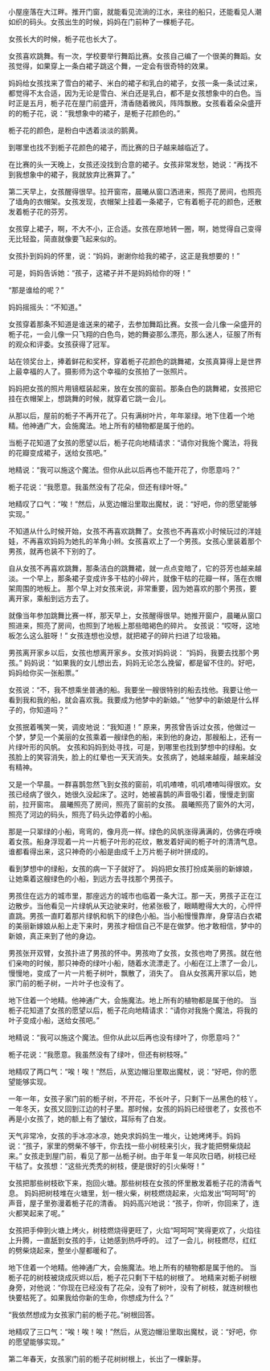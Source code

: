 小屋座落在大江畔。推开门窗，就能看见流淌的江水，来往的船只，还能看见人潮如织的码头。女孩出生的时候，妈妈在门前种了一棵栀子花。

女孩长大的时候，栀子花也长大了。


女孩喜欢跳舞。有一次，学校要举行舞蹈比赛。女孩自己编了一个很美的舞蹈。女孩觉得，如果穿上一条白裙子跳这个舞，一定会有很奇特的效果。


妈妈给女孩找来了雪白的裙子、米白的裙子和乳白的裙子，女孩一条一条试过来，都觉得不太合适，因为无论是雪白、米白还是乳白，都不是女孩想象中的白色。当时正是五月，栀子花在屋门前盛开，清香随着微风，阵阵飘散。女孩看着朵朵盛开的的栀子花，说：“我想象中的裙子，是栀子花颜色的。”

栀子花的颜色，是粉白中透着淡淡的鹅黄。

到哪里也找不到栀子花颜色的裙子，而比赛的日子越来越临近了。

在比赛的头一天晚上，女孩还没找到合意的裙子。女孩非常发愁，她说：“再找不到我想象中的裙子，我就放弃比赛算了。”

 

第二天早上，女孩醒得很早。拉开窗帘，晨曦从窗口洒进来，照亮了房间，也照亮了墙角的衣帽架。女孩发现，衣帽架上挂着一条裙子，它有着栀子花的颜色，还散发着栀子花的芬芳。

女孩穿上裙子，啊，不大不小，正合适。女孩在原地转一圈，啊，她觉得自己变得无比轻盈，简直就像要飞起来似的。

女孩扑到妈妈的怀里，说：“妈妈，谢谢你给我的裙子，这正是我想要的！”

 

可是，妈妈告诉她：“孩子，这裙子并不是妈妈给你的呀！”

“那是谁给的呢？”

妈妈摇摇头：“不知道。”

 


女孩穿着那条不知道是谁送来的裙子，去参加舞蹈比赛。女孩一会儿像一朵盛开的栀子花，一会儿像一只飞翔的白色鸟，她的舞姿那么漂亮，那么迷人，征服了所有的观众和评委。女孩获得了冠军。

站在领奖台上，捧着鲜花和奖杯，穿着栀子花颜色的跳舞裙，女孩真算得上是世界上最幸福的人了。摄影师为这个幸福的女孩拍了一张照片。

妈妈把女孩的照片用镜框装起来，放在女孩的窗前。那条白色的跳舞裙，女孩把它挂在衣帽架上，想跳舞的时候，就穿着它跳一会儿。

从那以后，屋前的栀子不再开花了。只有满树叶片，年年翠绿。地下住着一个地精。他神通广大，会施魔法。地上所有的植物都是属于他的。

当栀子花知道了女孩的愿望以后，栀子花向地精请求：“请你对我施个魔法，将我的花瓣变成裙子，送给女孩吧。”

地精说：“我可以施这个魔法。但你从此以后再也不能开花了，你愿意吗？”

栀子花说：“我愿意。我虽然没有了花朵，但还有绿叶呀。”

地精叹了口气：“唉！”然后，从宽边帽沿里取出魔杖，说：“好吧，你的愿望能够实现。”

不知道从什么时候开始，女孩不再喜欢跳舞了。女孩也不再喜欢小时候玩过的洋娃娃，不再喜欢妈妈为她扎的羊角小辫。女孩喜欢上了一个男孩。女孩心里装着那个男孩，就再也装不下别的了。


自从女孩不再喜欢跳舞，那条洁白的跳舞裙，就一点点变暗了，它的芬芳也越来越淡。一个早上，那条裙子变成许多干枯的小碎片，就像干枯的花瓣一样，落在衣帽架周围的地板上。
那个早上对女孩来说，非常重要，因为她喜欢的那个男孩，要离开家，乘船到远方去了。


就像当年参加跳舞比赛一样，那天早上，女孩醒得很早。她推开窗户，晨曦从窗口照进来，照亮了房间，也照到了地板上那些暗褐色的碎片。
女孩说：“哎呀，这地板怎么这么脏呀！”
女孩连想也没想，就把裙子的碎片扫进了垃圾箱。

 

男孩离开家乡以后，女孩也想离开家乡。女孩对妈妈说：
“妈妈，我要去找那个男孩。”
妈妈说：“如果我的女儿想出去，妈妈无论怎么挽留，都是留不住的。好吧，妈妈给你买一张船票。”

 

女孩说：“不，我不想乘坐普通的船。我要坐一艘很特别的船去找他。我要让他一看到我和我的船，就会喜欢我。我要成为他梦中的新娘。”
“他梦中的新娘是什么样子的，你知道吗？”

女孩抿着嘴笑一笑，调皮地说：“我知道！”
原来，男孩曾告诉过女孩，他做过一个梦，梦见一个美丽的女孩乘着一艘绿色的船，来到他的身边，那艘船上，还有一片绿叶形的风帆。
女孩和妈妈到处寻找，可是，到哪里也找到梦想中的绿船。女孩脸上的笑容消失，脸上的红晕也一天天消失。女孩病了，她越来越瘦，越来越没有精神。

 


又是一个早晨。一群喜鹊忽然飞到女孩的窗前，叽叽喳喳，叽叽喳喳叫得很欢。女孩已经病了很久，她很久没起床了。这时，她被喜鹊的声音吸引着，慢慢走到窗前，拉开窗帘。
晨曦照亮了房间，照亮了窗前的女孩。
晨曦照亮了窗外的大河，照亮了河边的码头，照亮了码头边停着的小船。

 

那是一只翠绿的小船，弯弯的，像月亮一样。绿色的风帆涨得满满的，仿佛在呼唤着女孩。船身浮现着一片一片栀子叶形的花纹，散发着好闻的栀子叶的清清气息。谁都看得出来，这只神奇的小船是由成千上万片栀子树叶拼成的。

 

看到梦想中的绿船，女孩的病一下子就好了。
妈妈把女孩打扮成美丽的新嫁娘，让她乘着这艘绿色的小船，到远方去寻找那个男孩子。

男孩住在远方的城市里，那座远方的城市也临着一条大江。那一天，男孩子正在江边散步。当他看见一片绿帆从天边驶来时，他紧张极了，眼睛瞪得大大的，心怦怦直跳。男孩一直盯着那片绿帆和帆下的绿色小船。当小船慢慢靠岸，身穿洁白衣裙的美丽新嫁娘从船上走下来时，男孩才相信自己不是在做梦。他才敢相信，梦中的新娘，真正来到了他的身边。


男孩张开双臂，女孩扑进了男孩的怀中。男孩吻了女孩，女孩也吻了男孩。就在他们亲吻的时候，那只神奇的绿叶小船，随着水流漂走了。小船在江上漂了一会儿，慢慢地，变成了一片一片栀子树叶，飘散了，消失了。
自从女孩离开家以后，她家门前的栀子树，一片叶子也没有了。

 

地下住着一个地精。他神通广大，会施魔法。地上所有的植物都是属于他的。
当栀子花知道了女孩的愿望以后，栀子花向地精请求：“请你对我施个魔法，将我的叶子变成小船，送给女孩吧。”

地精说：“我可以施这个魔法。但你从此以后再也没有绿叶了，你愿意吗？”

栀子花说：“我愿意。我虽然没有了绿叶，但还有树枝呀。”

地精叹了两口气：“唉！唉！”然后，从宽边帽沿里取出魔杖，说：“好吧，你的愿望能够实现。

一年一年，女孩子家门前的栀子树，不开花，不长叶子，只剩下一丛黑色的枝丫。
一年冬天，女孩又回到江边的村子里。那时候，女孩的妈妈已经很老了，女孩也不再是小女孩了，她的额上有了皱纹，耳际有了白发。

 


天气非常冷，女孩的手冰凉冰凉，她央求妈妈生一堆火，让她烤烤手。妈妈说：“孩子，家里的劈柴不够干，你去找一些小树枝来引火，我才能把劈柴烧起来。”
女孩走到屋门前，看见了那一丛栀子树。由于年复一年风吹日晒，树枝已经干枯了。女孩想：“这些光秃秃的树枝，便是很好的引火柴呀！”

女孩把那些树枝砍下来，抱回火塘。那些树枝在女孩的怀里散发着栀子花的清香气息。
妈妈把树枝堆在火塘里，划一根火柴，树枝燃烧起来，火焰发出“呵呵呵”的声音，屋子里弥漫着栀子花的清香。
妈妈高兴地说：“孩子，你听，你回来了，连火都笑起来了呢。”


女孩把手伸到火塘上烤火，树枝燃烧得更旺了，火焰“呵呵呵”笑得更欢了，火焰往上升腾，一直舐到女孩的手，让她感到热呼呼的。
过了一会儿，树枝燃尽，红红的劈柴烧起来，整坐小屋都暖和了。

地下住着一个地精。他神通广大，会施魔法。地上所有的植物都是属于他的。
当栀子花的树枝被烧成灰烬以后，栀子花只剩下干枯的树根了。
地精来对栀子树根身旁，对他说：“你现在已经没有了花朵，没有了树叶，没有了树枝，就连树根也快要枯死了。如果我给你新的生命，你想成为什么？”

“我依然想成为女孩家门前的栀子花。”树根回答。

 


地精叹了三口气：“唉！唉！唉！”然后，从宽边帽沿里取出魔杖，说：“好吧，你的愿望能够实现。”
 
第二年春天，女孩家门前的栀子花树树根上，长出了一棵新芽。  
